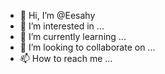 - 👋 Hi, I’m @Eesahy
- 👀 I’m interested in ...
- 🌱 I’m currently learning ...
- 💞️ I’m looking to collaborate on ...
- 📫 How to reach me ...

<!---
Eesahy/Eesahy is a ✨ special ✨ repository because its `README.md` (this file) appears on your GitHub profile.
You can click the Preview link to take a look at your changes.
--->
